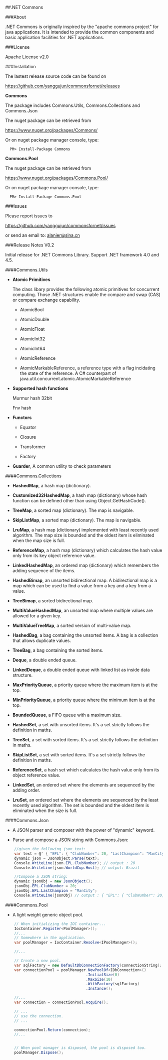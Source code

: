 ##.NET Commons

###About

.NET Commons is originally inspired by the "apache commons project" for java applications. It is intended to provide the common components and basic application facilities for .NET applications.

###License

Apache License v2.0

###Installation

The lastest release source code can be found on

https://github.com/yanggujun/commonsfornet/releases

__Commons__
    
The package includes Commons.Utils, Commons.Collections and Commons.Json

The nuget package can be retrieved from 

https://www.nuget.org/packages/Commons/

Or on nuget package manager console, type:

      PM> Install-Package Commons

 __Commons.Pool__
    
The nuget package can be retrieved from 

https://www.nuget.org/packages/Commons.Pool/

Or on nuget package manager console, type:

      PM> Install-Package Commons.Pool

###Issues

Please report issues to 

https://github.com/yanggujun/commonsfornet/issues

or send an email to: alanier@sina.cn

###Release Notes V0.2

Initial release for .NET Commons Library. Support .NET framework 4.0 and 4.5.

####Commons.Utils

  * __Atomic Primitives__

    The class libary provides the following atomic primitives for concurrent computing. Those .NET structures enable the compare and swap (CAS) or compare exchange capability.
  
    * AtomicBool

    * AtomicDouble

    * AtomicFloat

    * AtomicInt32

    * AtomicInt64

    * AtomicReference

    * AtomicMarkableReference, a reference type with a flag incidating the state of the reference. A C# counterpart of java.util.concurrent.atomic.AtomicMarkableReference<T>

  * __Supported hash functions__

    Murmur hash 32bit
    
    Fnv hash
    
  * __Functors__
  
    * Equator
    
    * Closure
    
    * Transformer
    
    * Factory
    
  * __Guarder__, A common utility to check parameters
  
####Commons.Collections

  * __HashedMap__, a hash map (dictionary).
  
  * __Customized32HashedMap__, a hash map (dictionary) whose hash function can be defined other than using Object.GetHashCode().
  
  * __TreeMap__, a sorted map (dictionary). The map is navigable.
  
  * __SkipListMap__, a sorted map (dictionary). The map is navigable.
  
  * __LruMap__, a hash map (dictionary) implemented with least recently used algorithm. The map size is bounded and the oldest item is eliminated when the map size is full. 
  
  * __ReferenceMap__, a hash map (dictionary) which calculates the hash value only from its key object reference value.
  
  * __LinkedHashedMap__, an ordered map (dictionary) which remembers the adding sequence of the items.
  
  * __HashedBimap__, an unsorted bidirectional map. A bidirectional map is a map which can be used to find a value from a key and a key from a value.
  
  * __TreeBimap__, a sorted bidirectional map. 
  
  * __MultiValueHashedMap__, an unsorted map where multiple values are allowed for a given key.
  
  * __MultiValueTreeMap__, a sorted version of multi-value map.
  
  * __HashedBag__, a bag containing the unsorted items. A bag is a collection that allows duplicate values.
  
  * __TreeBag__, a bag containing the sorted items.
  
  * __Deque__, a double ended queue.

  * __LinkedDeque__, a double ended queue with linked list as inside data structure.
  
  * __MaxPriorityQueue__, a priority queue where the maximum item is at the top.
  
  * __MinPriorityQueue__, a priority queue where the minimum item is at the top.
  
  * __BoundedQueue__, a FIFO queue with a maximum size.
  
  * __HashedSet__, a set with unsorted items. It's a set strictly follows the definition in maths.
  
  * __TreeSet__, a set with sorted items. It's a set strictly follows the definition in maths.
  
  * __SkipListSet__, a set with sorted items. It's a set strictly follows the definition in maths.

  * __ReferenceSet__, a hash set which calculates the hash value only from its object reference value.
  
  * __LinkedSet__, an ordered set where the elements are sequenced by the adding order.

  * __LruSet__, an ordered set where the elements are sequenced by the least recently used algorithm. The set is bounded and the oldest item is eliminated when the size is full.
  
####Commons.Json

  * A JSON parser and composer with the power of "dynamic" keyword.
  
  * Parse and compose a JSON string with Commons.Json:
  
  ```csharp
      //given the following json text:
      var text = @' { "EPL": { "ClubNumber": 20, "LastChampion": "ManCity" }, "WorldCup": { "Host": "Brazil", "TeamNumber": 32, "Champion": "Germany" } }';
      dynamic json = JsonObject.Parse(text);
      Console.WriteLine(json.EPL.ClubNumber); // output : 20
      Console.WriteLine(json.WorldCup.Host); // output: Brazil

      //Compose a JSON string:
      dynamic jsonObj = new JsonObject();
      jsonObj.EPL.ClubNumber = 20;
      jsonObj.EPL.LastChampion = "ManCity";
      Console.WriteLine(jsonObj) // output : { "EPL": { "ClubNumber": 20, "LastChampion": "ManCity"} } 
  ```

####Commons.Pool

  * A light weight generic object pool.
  
  ```csharp
      // When initializing the IOC container...
      IocContainer.Register<PoolManager>();
      //...
      // Somewhere in the application.
      var poolManager = IocContainer.Resolve<IPoolManager>();

      //...

      // Create a new pool.
      var sqlFactory = new DefaultDbConnectionFactory(connectionString);
      var connectionPool = poolManager.NewPoolOf<IDbConnection>()
                                      .InitialSize(0)
                                      .MaxSize(10)
                                      .WithFactory(sqlFactory)
                                      .Instance();

      //...
      var connection = connectionPool.Acquire();
 
      // ...
      // use the connection.
      // ...

      connectionPool.Return(connection);
      //...


      // When pool manager is disposed, the pool is disposed too.
      poolManager.Dispose();
  ```
